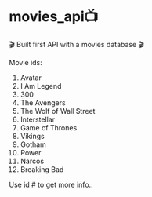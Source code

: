 # movies_api📺
🎬 Built first API with a movies database 🎬

Movie ids:
1. Avatar
2. I Am Legend
3. 300
4. The Avengers
5. The Wolf of Wall Street
6. Interstellar
7. Game of Thrones
8. Vikings
9. Gotham
10. Power
11. Narcos
12. Breaking Bad

 Use id # to get more info..
